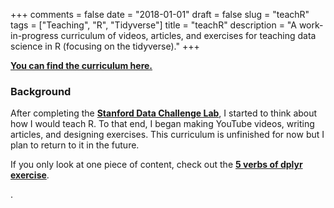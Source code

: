 +++
comments = false
date = "2018-01-01"
draft = false
slug = "teachR"
tags = ["Teaching", "R", "Tidyverse"]
title = "teachR"
description = "A work-in-progress curriculum of videos, articles, and exercises for teaching data science in R (focusing on the tidyverse)."
+++

[**You can find the curriculum here.**](http://teachingr.com/)

### Background

After completing the [**Stanford Data Challenge Lab**](https://news.stanford.edu/2018/06/06/students-confront-messiness-data/?linkId=52678230), I started to think about how I would teach R. To that end, I began making YouTube videos, writing articles, and designing exercises. This curriculum is unfinished for now but I plan to return to it in the future.

If you only look at one piece of content, check out the [**5 verbs of dplyr exercise**](https://github.com/stenhaug/teachR/blob/master/content/the-5-verbs-of-dplyr/the-5-verbs-of-dplyr-exercise.md).

.

